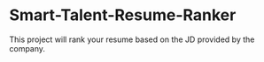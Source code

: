 # Smart-Talent-Resume-Ranker
This project will rank your resume based on the JD provided by the company.
